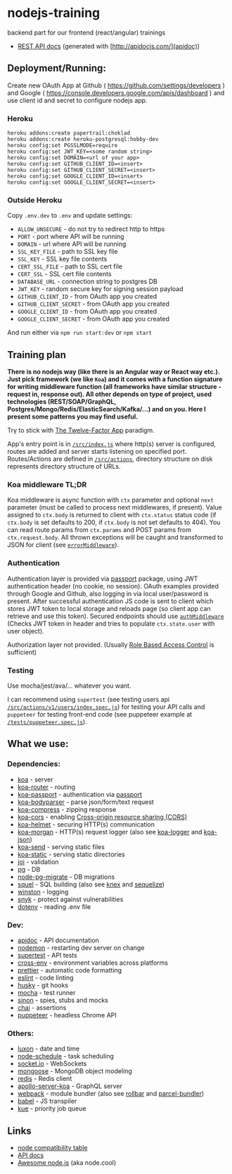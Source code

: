 # nodejs-training

backend part for our frontend (react/angular) trainings

- [REST API docs](http://salsita.github.io/nodejs-training/apidoc/) (generated with [http://apidocjs.com/](apidoc))

## Deployment/Running:

Create new OAuth App at Github ( https://github.com/settings/developers )
and Google ( https://console.developers.google.com/apis/dashboard ) and use client id
and secret to configure nodejs app.

### Heroku

```
heroku addons:create papertrail:choklad
heroku addons:create heroku-postgresql:hobby-dev
heroku config:set PGSSLMODE=require
heroku config:set JWT_KEY=<some random string>
heroku config:set DOMAIN=<url of your app>
heroku config:set GITHUB_CLIENT_ID=<insert>
heroku config:set GITHUB_CLIENT_SECRET=<insert>
heroku config:set GOOGLE_CLIENT_ID=<insert>
heroku config:set GOOGLE_CLIENT_SECRET=<insert>
```

### Outside Heroku

Copy `.env.dev` to `.env` and update settings:

- `ALLOW_UNSECURE` - do not try to redirect http to https
- `PORT` - port where API will be running
- `DOMAIN` - url where API will be running
- `SSL_KEY_FILE` - path to SSL key file
- `SSL_KEY` - SSL key file contents
- `CERT_SSL_FILE` - path to SSL cert file
- `CERT_SSL` - SSL cert file contents
- `DATABASE_URL` - connection string to postgres DB
- `JWT_KEY` - random secure key for signing session payload
- `GITHUB_CLIENT_ID` - from OAuth app you created
- `GITHUB_CLIENT_SECRET` - from OAuth app you created
- `GOOGLE_CLIENT_ID` - from OAuth app you created
- `GOOGLE_CLIENT_SECRET` - from OAuth app you created

And run either via `npm run start:dev` or `npm start`

## Training plan

**There is no nodejs way (like there is an Angular way or React way etc.). Just pick framework (we like `Koa`)
and it comes with a function signature for writing middleware function (all frameworks have similar structure -
request in, response out). All other depends on type of project, used technologies (REST/SOAP/GraphQL,
Postgres/Mongo/Redis/ElasticSearch/Kafka/...) and on you. Here I present some patterns you may find useful.**

Try to stick with [The Twelve-Factor App](https://12factor.net/) paradigm.

App's entry point is in [`/src/index.js`](./src/index.js) where http(s) server is configured, routes are added and server
starts listening on specified port.
Routes/Actions are defined in [`/src/actions`](./src/actions), directory structure on disk represents directory structure
of URLs.

### Koa middleware TL;DR

Koa middleware is async function with `ctx` parameter and optional `next` parameter (must be called to process
next middlewares, if present). Value assigned to `ctx.body` is returned to client with `ctx.status` status code
(if `ctx.body` is set defaults to 200, if `ctx.body` is not set defaults to 404). You can read route params from `ctx.params`
and POST params from `ctx.request.body`.
All thrown exceptions will be caught and transformed to JSON for client (see [`errorMiddleware`](./src/actions/errorMiddleware.js)).

### Authentication

Authentication layer is provided via [passport](http://www.passportjs.org/) package, using JWT authentication header (no cookie, no session).
OAuth examples provided through Google and Github, also logging in via local user/password is present.
After successful authentication JS code is sent to client which stores JWT token to local storage and reloads page
(so client app can retrieve and use this token).
Secured endpoints should use [`authMiddleware`](./src/actions/v1/authMiddleware.js) (Checks JWT token in header
and tries to populate `ctx.state.user` with user object).

Authorization layer not provided. (Usually [Role Based Access Control](https://en.wikipedia.org/wiki/Role-based_access_control) is sufficient)

### Testing

Use mocha/jest/ava/... whatever you want.

I can recommend using `supertest` (see testing users api [`/src/actions/v1/users/index.spec.js`](./src/actions/v1/users/index.spec.js))
for testing your API calls and `puppeteer` for testing front-end code (see puppeteer example at [`/tests/puppeteer.spec.js`](./tests/puppeteer.spec.js)).

## What we use:

### Dependencies:

- [koa](http://koajs.com/) - server
- [koa-router](https://www.npmjs.com/package/koa-router) - routing
- [koa-passport](https://www.npmjs.com/package/koa-passport) - authentication via [passport](http://www.passportjs.org/)
- [koa-bodyparser](https://www.npmjs.com/package/koa-bodyparser) - parse json/form/text request
- [koa-compress](https://www.npmjs.com/package/koa-compress) - zipping response
- [koa-cors](https://www.npmjs.com/package/koa-cors) - enabling [Cross-origin resource sharing (CORS)](https://en.wikipedia.org/wiki/Cross-origin_resource_sharing)
- [koa-helmet](https://www.npmjs.com/package/koa-helmet) - securing HTTP(s) communication
- [koa-morgan](https://www.npmjs.com/package/koa-morgan) - HTTP(s) request logger (also see [koa-logger](https://www.npmjs.com/package/koa-logger) and [koa-json](https://www.npmjs.com/package/koa-json))
- [koa-send](https://www.npmjs.com/package/koa-send) - serving static files
- [koa-static](https://www.npmjs.com/package/koa-static) - serving static directories
- [joi](https://www.npmjs.com/package/joi) - validation
- [pg](https://node-postgres.com/) - DB
- [node-pg-migrate](https://www.npmjs.com/package/node-pg-migrate) - DB migrations
- [squel](https://hiddentao.com/squel/) - SQL building (also see [knex](http://knexjs.org/) and [sequelize](http://docs.sequelizejs.com/))
- [winston](https://www.npmjs.com/package/winston) - logging
- [snyk](https://snyk.io/docs/using-snyk/) - protect against vulnerabilities
- [dotenv](https://www.npmjs.com/package/dotenv) - reading .env file

### Dev:

- [apidoc](http://apidocjs.com/) - API documentation
- [nodemon](http://nodemon.io/) - restarting dev server on change
- [supertest](https://www.npmjs.com/package/supertest) - API tests
- [cross-env](https://www.npmjs.com/package/cross-env) - environment variables across platforms
- [prettier](https://www.npmjs.com/package/prettier) - automatic code formatting
- [eslint](https://eslint.org/) - code linting
- [husky](https://www.npmjs.com/package/husky) - git hooks
- [mocha](https://mochajs.org/) - test runner
- [sinon](http://sinonjs.org/) - spies, stubs and mocks
- [chai](http://www.chaijs.com/) - assertions
- [puppeteer](https://github.com/GoogleChrome/puppeteer) - headless Chrome API

### Others:

- [luxon](https://moment.github.io/luxon/) - date and time
- [node-schedule](https://www.npmjs.com/package/node-schedule) - task scheduling
- [socket.io](https://socket.io/) - WebSockets
- [mongoose](http://mongoosejs.com/) - MongoDB object modeling
- [redis](https://www.npmjs.com/package/redis) - Redis client
- [apollo-server-koa](https://www.apollographql.com/docs/apollo-server/) - GraphQL server
- [webpack](https://webpack.js.org/) - module bundler (also see [rollbar](https://rollbar.com/docs/notifier/rollbar.js/) and [parcel-bundler](https://parceljs.org/))
- [babel](https://babeljs.io/) - JS transpiler
- [kue](http://automattic.github.io/kue/) - priority job queue

## Links

- [node compatibility table](https://node.green/)
- [API docs](https://nodejs.org/docs/latest/api/)
- [Awesome node.js](https://node.cool) (aka node.cool)
